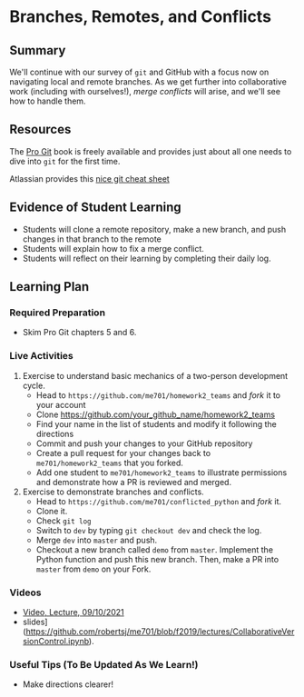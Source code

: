 # Branches, Remotes, and Conflicts                                                        

## Summary

We'll continue with our survey of `git` and GitHub with a focus
now on navigating local and remote branches.  As we get further into
collaborative work (including with ourselves!), *merge conflicts*
will arise, and we'll see how to handle them.

<!--

## Learning Outcomes

  - Students will be able to create, update, and push branches.

  - Students will be able to define remote repository locations and
    fetch/push updates from/to those repositories.

  - Students will be able to recognize avoidable merge conflicts and
    resolve unavoidable merge conflicts


## Essential Questions

      What question(s) will your students be able to answer by the end of
      instruction?

  - What happens if my friend and I both make a pull request into the
    same remote branch?

  - How can make a development branch on my computer and have it show up
    on GitHub?

  - What is the difference between `branch`, `clone`, and `fork`?

-->


## Resources

The [Pro Git](https://git-scm.com/book/en/v2) book is freely available and
provides just about all one needs to dive into `git` for the first time.

Atlassian provides this [nice git cheat sheet](https://www.atlassian.com/git/tutorials/atlassian-git-cheatsheet)



##  Evidence of Student Learning


  - Students will clone a remote repository, make a new branch, and push
    changes in that branch to the remote
  - Students will explain how to fix a merge conflict.
  - Students will reflect on their learning by completing their daily log.


## Learning Plan


### Required Preparation

  - Skim Pro Git chapters 5 and 6.


### Live Activities

  1. Exercise to understand basic mechanics of a two-person development cycle.
     -  Head to `https://github.com/me701/homework2_teams` and *fork* it to your account
     -  Clone https://github.com/your_github_name/homework2_teams
     -  Find your name in the list of students and modify it following the
        directions
     -  Commit and push your changes to your GitHub repository
     -  Create a pull request for your changes back to `me701/homework2_teams`
        that you forked.
     -  Add one student to `me701/homework2_teams` to illustrate permissions
        and demonstrate how a PR is reviewed and merged.
  2. Exercise to demonstrate branches and conflicts.
     - Head to `https://github.com/me701/conflicted_python` and *fork* it.
     - Clone it.
     - Check `git log`
     - Switch to `dev` by typing `git checkout dev` and check the log.  
     - Merge `dev` into `master` and push.
     - Checkout a new branch called `demo` from `master`.  Implement the Python function
       and push this new branch.  Then, make a PR into `master` from `demo` on your Fork.

### Videos

 - [Video, Lecture, 09/10/2021](https://mediasite.k-state.edu/mediasite/Play/f39d464b2cd84e1981f5361a66a58a6c1d)
 - slides](https://github.com/robertsj/me701/blob/f2019/lectures/CollaborativeVersionControl.ipynb).


### Useful Tips (To Be Updated As We Learn!)

  - Make directions clearer!
